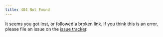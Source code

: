 ```yaml
---
title: 404 Not Found
---
```


It seems you got lost, or followed a broken link. If you think this is an error,
please file an issue on the [issue tracker](https://github.com/Solonarv/solonarv.github.io/issues).